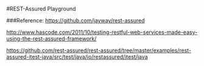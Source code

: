 #REST-Assured Playground 

###Reference:
https://github.com/jayway/rest-assured

http://www.hascode.com/2011/10/testing-restful-web-services-made-easy-using-the-rest-assured-framework/

https://github.com/rest-assured/rest-assured/tree/master/examples/rest-assured-itest-java/src/test/java/io/restassured/itest/java
